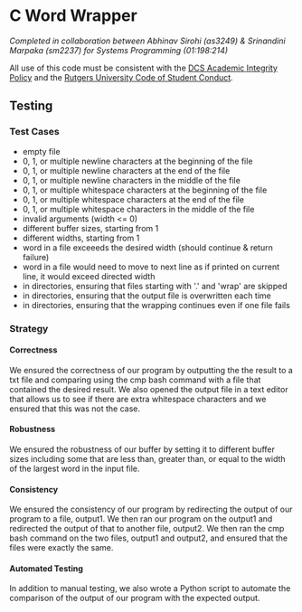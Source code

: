 # C Word Wrapper

*Completed in collaboration between Abhinav Sirohi (as3249) & Srinandini Marpaka (sm2237) for Systems Programming (01:198:214)*

All use of this code must be consistent with the [DCS Academic Integrity Policy](https://www.cs.rutgers.edu/academics/undergraduate/academic-integrity-policy/programming-assignments) and the [Rutgers University Code of Student Conduct](http://studentconduct.rutgers.edu/student-conduct-processes/university-code-of-student-conduct/).

## Testing
### Test Cases
- empty file
- 0, 1, or multiple newline characters at the beginning of the file
- 0, 1, or multiple newline characters at the end of the file
- 0, 1, or multiple newline characters in the middle of the file
- 0, 1, or multiple whitespace characters at the beginning of the file
- 0, 1, or multiple whitespace characters at the end of the file
- 0, 1, or multiple whitespace characters in the middle of the file
- invalid arguments (width <= 0)
- different buffer sizes, starting from 1
- different widths, starting from 1
- word in a file exceeeds the desired width (should continue & return failure)
- word in a file would need to move to next line as if printed on current line, it would exceed directed width
- in directories, ensuring that files starting with '.' and 'wrap' are skipped
- in directories, ensuring that the output file is overwritten each time
- in directories, ensuring that the wrapping continues even if one file fails

### Strategy
#### Correctness
We ensured the correctness of our program by outputting the the result to a txt file and comparing using the cmp bash command with a file that contained the desired result. We also opened the output file in a text editor that allows us to see if there are extra whitespace characters and we ensured that this was not the case.

#### Robustness
We ensured the robustness of our buffer by setting it to different buffer sizes including some that are less than, greater than, or equal to the width of the largest word in the input file.

#### Consistency
We ensured the consistency of our program by redirecting the output of our program to a file, output1. We then ran our program on the output1 and redirected the output of that to another file, output2. We then ran the cmp bash command on the two files, output1 and output2, and ensured that the files were exactly the same.

#### Automated Testing
In addition to manual testing, we also wrote a Python script to automate the comparison of the output of our program with the expected output.
